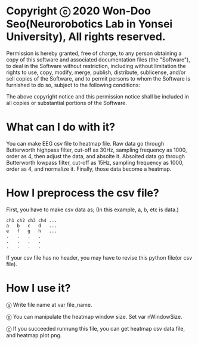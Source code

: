 # Copyright ⓒ 2020 Won-Doo Seo(Neurorobotics Lab in Yonsei University), All rights reserved.

Permission is hereby granted, free of charge, to any person obtaining a copy
of this software and associated documentation files (the "Software"), to deal
in the Software without restriction, including without limitation the rights
to use, copy, modify, merge, publish, distribute, sublicense, and/or sell
copies of the Software, and to permit persons to whom the Software is
furnished to do so, subject to the following conditions:

The above copyright notice and this permission notice shall be included in
all copies or substantial portions of the Software.

# What can I do with it?

You can make EEG csv file to heatmap file.
Raw data go through Butterworth highpass filter, cut-off as 30Hz, sampling frequency as 1000, order as 4,
then adjust the data, and absolte it. Absolted data go through Butterworth lowpass filter, cut-off as 15Hz,
sampling frequency as 1000, order as 4, and normalize it. Finally, those data become a heatmap.

# How I preprocess the csv file?

First, you have to make csv data as;
    (In this example, a, b, etc is data.)
    
    ch1 ch2 ch3 ch4 ...
    a   b   c   d   ...
    e   f   g   h   ...
    .   .   .   .
    .   .   .   .
    .   .   .   .
    
If your csv file has no header, you may have to revise this python file(or csv file).

# How I use it?

ⓐ Write file name at var file_name.

ⓑ You can manipulate the heatmap window size. Set var nWindowSize.

ⓒ If you succeeded runnung this file, you can get heatmap csv data file, and heatmap plot png.
